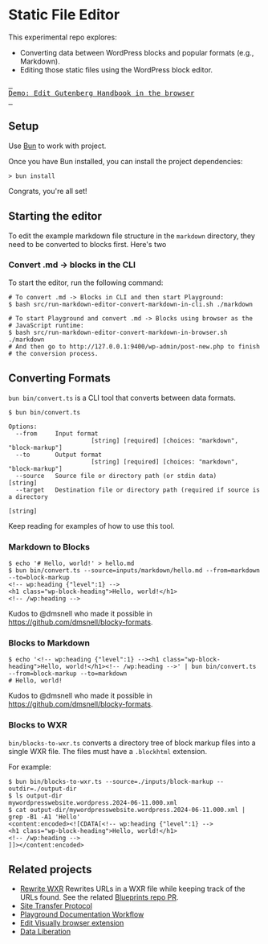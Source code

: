 # Static File Editor

This experimental repo explores:

* Converting data between WordPress blocks and popular formats (e.g., Markdown).
* Editing those static files using the WordPress block editor.

[<kbd> <br>Demo: Edit Gutenberg Handbook in the browser<br> </kbd>](https://playground.wordpress.net?blueprint-url=https://raw.githubusercontent.com/adamziel/playground-content-converters/21ecd28/src/blueprint-web-browser-gutenberg-handbook.json)

## Setup

Use [Bun](https://bun.sh/) to work with project. 

Once you have Bun installed, you can install the project dependencies:

```shell
> bun install
```

Congrats, you're all set!

## Starting the editor

To edit the example markdown file structure in the `markdown` directory, they need to be converted to blocks first. Here's two 

### Convert .md -> blocks in the CLI

To start the editor, run the following command:

```shell
# To convert .md -> Blocks in CLI and then start Playground:
$ bash src/run-markdown-editor-convert-markdown-in-cli.sh ./markdown

# To start Playground and convert .md -> Blocks using browser as the 
# JavaScript runtime:
$ bash src/run-markdown-editor-convert-markdown-in-browser.sh ./markdown
# And then go to http://127.0.0.1:9400/wp-admin/post-new.php to finish
# the conversion process.
```

## Converting Formats

`bun bin/convert.ts` is a CLI tool that converts between data formats.

```shell
$ bun bin/convert.ts

Options:
  --from     Input format
                       [string] [required] [choices: "markdown", "block-markup"]
  --to       Output format
                       [string] [required] [choices: "markdown", "block-markup"]
  --source   Source file or directory path (or stdin data)              [string]
  --target   Destination file or directory path (required if source is a directory
                                                                        [string]
```

Keep reading for examples of how to use this tool.

### Markdown to Blocks

```shell
$ echo '# Hello, world!' > hello.md
$ bun bin/convert.ts --source=inputs/markdown/hello.md --from=markdown --to=block-markup
<!-- wp:heading {"level":1} -->
<h1 class="wp-block-heading">Hello, world!</h1>
<!-- /wp:heading -->
```

Kudos to @dmsnell who made it possible in https://github.com/dmsnell/blocky-formats.

### Blocks to Markdown

```shell
$ echo '<!-- wp:heading {"level":1} --><h1 class="wp-block-heading">Hello, world!</h1><!-- /wp:heading -->' | bun bin/convert.ts --from=block-markup --to=markdown
# Hello, world!

```

Kudos to @dmsnell who made it possible in https://github.com/dmsnell/blocky-formats.

### Blocks to WXR

`bin/blocks-to-wxr.ts` converts a directory tree of block markup files into a single WXR file. The files
must have a `.blockhtml` extension.

For example:

```shell
$ bun bin/blocks-to-wxr.ts --source=./inputs/block-markup --outdir=./output-dir
$ ls output-dir
mywordpresswebsite.wordpress.2024-06-11.000.xml
$ cat output-dir/mywordpresswebsite.wordpress.2024-06-11.000.xml | grep -B1 -A1 'Hello' 
<content:encoded><![CDATA[<!-- wp:heading {"level":1} -->
<h1 class="wp-block-heading">Hello, world!</h1>
<!-- /wp:heading -->
]]></content:encoded>
```

## Related projects

* [Rewrite WXR](https://github.com/adamziel/wxr-normalize/blob/trunk/rewrite-wxr.php) Rewrites URLs in a WXR file while keeping track of the URLs found. See the related [Blueprints repo PR](https://github.com/WordPress/blueprints/pull/52).
* [Site Transfer Protocol](https://core.trac.wordpress.org/ticket/60375)
* [Playground Documentation Workflow](https://github.com/adamziel/playground-docs-workflow)
* [Edit Visually browser extension](https://github.com/WordPress/playground-tools/pull/298)
* [Data Liberation](https://wordpress.org/data-liberation/)

